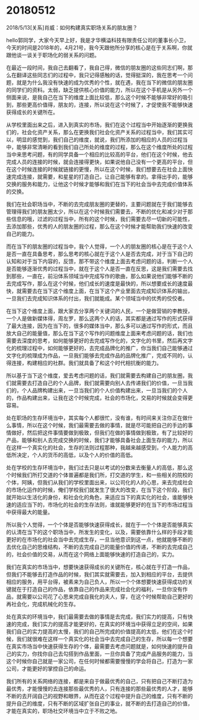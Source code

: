 # 20180512


2018/5/13[关系]肖威：如何构建真实职场关系的朋友圈？

hello郭同学，大家今天早上好，我是才华横溢科技有限责任公司的董事长小卫，今天的时间是2018年的，4月21号，我今天跟他所分享的核心是在于关系啊，你就跟他谈一谈关于职场化的弱关系的问题。


在最近一段时间，我自己去翻看了，我自己得，微信的朋友圈的这些同志们啊，那么在翻译这些同志们的过程中，我只记得感触的话，觉得挺深的，我在思考一个问题，就是为什么我没有快速的成为优秀的个性，就在遇，我在当下的微信的朋友圈的同学们的资料。太弱，缺乏提供核心价值的能力，所以在这个手机是从另外一个侧面来说，是我自己在当下的维度上面比较低，那么这个时候不能够非常好的吸引到，那些更高价值得，朋友的，连接，所以说在这个时候了，才促使我不能够快速获得成长的关键所在。


从学校里面出来之后，进入到真实的市场，我们在这个过程当中开始逐渐的更换我们的，社会化资产关系，那么在更换我们社会化资产关系的过程当中，我们其实可以，明显的感觉到，我们自己的维度，就说，我们所添加的相应的人员的过程当中，能够非常清晰的看到我们自己所处的维度的过程，那么在这个维度所处的过程当中来思考问题，有的同学具备一个相应的比较高的平台，他们在这个时候，他去完成人员的连接的时候，就会连接得更快，如果说他自己没有一个更高的平台，但在这个时候连接的时候就链接的更慢，所以在这个时候，我们想要去在社会上面快速完成连接，就需要，和星星的打造自己，让自己能够有拿的。拿得出手的，能够交换的服务和能力，让他这个时候才能够和我们在当下的社会当中去完成价值体系的交换。


我们在社会职场当中，不断的去完成朋友圈的更替的，主要问题就在于我们能够去管理得我们的朋友圈太少，所以在这个时候我们需要去，不断的优化和减少对于那些信息的哦，过滤的过程当中，所有的这个时候，我们需要去尽一切新的可能性，去添加那些，优秀的人的朋友圈的过程，那么在这个时候才能帮助我们快速的改变自己的能力。


而在当下的朋友圈的过程当中，我个人觉得，一个人的朋友圈的核心是在于这个人是否一直在具备思考，那么思考的核心就在于这个人是否去完成，对于当下自己的认知和对于当下内容的，反馈，那不带这个维度上面去考虑问题的话，判断一个人是否能够逐渐优秀的过程当中，就在于这个人是否一直在反思，这是我们需要去找到那些，一直在，前沿体系领域当中完成写作的歌曲，那么如果说他们能够不断的去完成写作，那么在这个时候，他们成长的速度是最快的，所以想要成长的速度最快，就需要去在当下这个维度上面，在当下这个产业里面去完成知识体系的输出，一旦我们去完成知识体系的付出，我们就能成。某个领域当中的优秀的佼佼者。


在当下这个维度上面，跟大家去分享两个关键词的人民，一个是做营销的李教授，一个人是做新媒体得，周左罗，那么这两个人的话，其实都是通过写作的形式获得了最大连接，因为在当下的，很多的媒体当中，那么多可以通过写作的形式，而且放大自己的能量值，那么在当下这个写作的问题维度上面来考虑问题的话，我们也需要去深度的思考，如何能够更好的去完成写作化的，文字化的书里，然后再文字化的梳理过程中，如何能够更好的，去完成品牌化的推广，你当我们自己能够通过文字化的梳理成为作品，一旦我们能够去完成作品的品牌化推广，完成不同的，认得连接，构建相应的社群。我们就具备了和这个时代相抗衡的能力。


所以基于当下这个维度，爱去考虑问题的话，我们就需要去构建自己的朋友圈，我们就需要去打造自己的个人品牌，我们就需要向别人去传递我们的价值，一旦当我们的，个人品牌构建出来，一旦当我们的个人价值构建出来，一旦当我们的个人的，作品构建出来，让我在这个时候完成，社会的市场化，交易的时候就会变得更容易。


处在职场的生存环境当中，其实每个人都很忙，没有谁，有时间来关注你正在做什么事情，所以在这个时候，我们最需要去做的事情，就是尽可能把自己的手边的事情做好，然后把这件事情要做到极致，但我们在做的事情做到极致，有了比较好的产品，能够和别人去完成交换的时候，我们才能够具备社会上面生存的能力，所以在这样一个真实化的社会，生存的法则过程那种，我越来越感受到，个人能力的高低所决定，个人的货币的高低，以及个人的价值的高低。


处在学校的生存环境当中，我们过去只是以考试的分数来去衡量人的高低，那么这个时候我们所打交道的个体普遍都是我们所，打交道的学生，和一些相关的院校的个体，阿姨，但我们从我们的学校里面出来，以公司化的人的心思，来去完成社会的市场化运作的时候，俺们学校我们就发生了很大的改变，在当下这个阶段，我们就开始以生活化的身份，和社会化的角色，来适应当下的真实化的社会，谁能够快速的适应当下的，市场化的社会的生存法则，谁就能够更好的在当下的市场过程当中获得最大的能量。


所以我个人觉得，一个个体是否能够快速获得成长，就在于一个个体是否能够真实的认清在当下的这个职场当中，所发生的变化，以及，需要依靠什么样的手段才能更好的在市场化的社会当中去完成生存，一旦当他意识到这一点，他就能够不断的去优化自己的思维结构，不断的去完成自己的能量价值的传递，不断的去完成自己的，社会价值的交易，从而在这个网络上面能够快速的打造自己的，实力。


我们在真实的市场当中，想要快速获得成长的关键所在，核心就在于打造一作品，但我们不能够去打造作品的时候，我们其实就需要去，加入到相应的平台，去提供相应的服务，用平台得，被素来为自己负人，所以一个个体想要快速获得成功的关键就在于打造自己的作品，依靠自己的作品来完成社会化的福利，一旦你没有作品，就需要以公司花了心思来完成自我化的夫人，穿，在这个时候帮助自己更好的再社会化，完成机械化的生存。


处在真实的环境当中，我们最需要去做的事情是去完成，我们实力的提高，只有快速的完成，我们实力的提高才能更好的，在真实的环境当中获得立足的空间，如果我们自己的实力提高的太慢，我们的自己所完成的价值提高的太低，他们在这个时候，我们就很难在这样一个真实化的社会当中去完成自己的生存，所以每一个想要在真实市场当中快速获得生存的个体，最需要去考虑问题就是，如何快速的提升自己的实力，你找你自己去勾搭到作品里面，一旦你具备了完成产品服务的能力，当这个时候你自己就是一家公司，在任何时候都需要慢慢的学会将自己，打造为一家公司，才能更好的掌控自己的命运。


我们所有的关系网络的连接，都是来自于做最优秀的自己，只有把自己不断打造为最优秀，才能慢慢的去连接那些最优秀的人，只有连接的那些最优秀的人才，能够不断的去开阔自己的视野和眼界，从而在这个过程中提升自己的维度，只有不断的提升自己的维度，只有不断的区域扩张自己的事业，就不断的去打造自己的价值，才能在真实的，职场社交环境当中立于不败之地。
